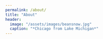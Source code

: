 ```yaml
---
permalink: /about/
title: "About"
header:
  image: "/assets/images/beansnow.jpg"
  caption: "*Chicago from Lake Michigan*"
---
```



